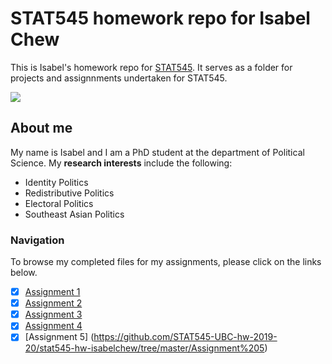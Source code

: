 # STAT545 homework repo for Isabel Chew
This is Isabel's homework repo for [STAT545](https://stat545.stat.ubc.ca). It serves as a folder for projects and assignnments undertaken for STAT545. 

![](https://media.tenor.com/images/4499c00cb6446e066b244a7859f695af/tenor.gif)

## About me 

My name is Isabel and I am a PhD student at the department of Political Science. My **research interests** include the following:

* Identity Politics
* Redistributive Politics
* Electoral Politics
* Southeast Asian Politics

### Navigation

To browse my completed files for my assignments, please click on the links below.

- [x] [Assignment 1](https://github.com/STAT545-UBC-hw-2019-20/stat545-hw-isabelchew/tree/master/Assignment%201)
- [x] [Assignment 2](https://github.com/STAT545-UBC-hw-2019-20/stat545-hw-isabelchew/tree/master/Assignment%202)
- [x] [Assignment 3](https://github.com/STAT545-UBC-hw-2019-20/stat545-hw-isabelchew/tree/master/Assignment%203)
- [x] [Assignment 4](https://github.com/STAT545-UBC-hw-2019-20/stat545-hw-isabelchew/tree/master/Assignment%204)
- [x] [Assignment 5] (https://github.com/STAT545-UBC-hw-2019-20/stat545-hw-isabelchew/tree/master/Assignment%205)
